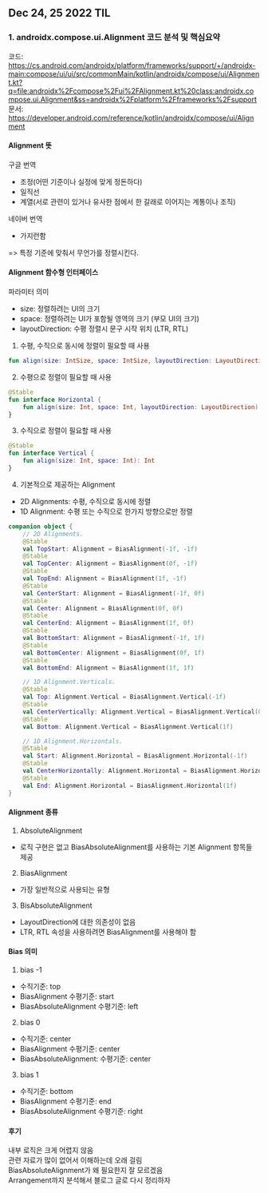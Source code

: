 ## Dec 24, 25 2022 TIL

### 1. androidx.compose.ui.Alignment 코드 분석 및 핵심요약
코드: https://cs.android.com/androidx/platform/frameworks/support/+/androidx-main:compose/ui/ui/src/commonMain/kotlin/androidx/compose/ui/Alignment.kt?q=file:androidx%2Fcompose%2Fui%2FAlignment.kt%20class:androidx.compose.ui.Alignment&ss=androidx%2Fplatform%2Fframeworks%2Fsupport  
문서: https://developer.android.com/reference/kotlin/androidx/compose/ui/Alignment

#### Alignment 뜻
구글 번역
- 조정(어떤 기준이나 실정에 맞게 정돈하다)
- 일직선
- 계열(서로 관련이 있거나 유사한 점에서 한 갈래로 이어지는 계통이나 조직)

네이버 번역
- 가지런함

=> 특정 기준에 맞춰서 무언가를 정렬시킨다.

#### Alignment 함수형 인터페이스

파라미터 의미
- size: 정렬하려는 UI의 크기
- space: 정렬하려는 UI가 포함될 영역의 크기 (부모 UI의 크기)
- layoutDirection: 수평 정렬시 문구 시작 위치 (LTR, RTL)

1. 수평, 수직으로 동시에 정렬이 필요할 때 사용
``` kotlin
fun align(size: IntSize, space: IntSize, layoutDirection: LayoutDirection): IntOffset
```

2. 수평으로 정렬이 필요할 때 사용
``` kotlin
@Stable
fun interface Horizontal {
    fun align(size: Int, space: Int, layoutDirection: LayoutDirection): Int
}
```

3. 수직으로 정렬이 필요할 때 사용
``` kotlin
@Stable
fun interface Vertical {
    fun align(size: Int, space: Int): Int
}
```

4. 기본적으로 제공하는 Alignment
- 2D Alignments: 수평, 수직으로 동시에 정렬
- 1D Alignment: 수평 또는 수직으로 한가지 방향으로만 정렬
``` kotlin
companion object {
    // 2D Alignments.
    @Stable
    val TopStart: Alignment = BiasAlignment(-1f, -1f)
    @Stable
    val TopCenter: Alignment = BiasAlignment(0f, -1f)
    @Stable
    val TopEnd: Alignment = BiasAlignment(1f, -1f)
    @Stable
    val CenterStart: Alignment = BiasAlignment(-1f, 0f)
    @Stable
    val Center: Alignment = BiasAlignment(0f, 0f)
    @Stable
    val CenterEnd: Alignment = BiasAlignment(1f, 0f)
    @Stable
    val BottomStart: Alignment = BiasAlignment(-1f, 1f)
    @Stable
    val BottomCenter: Alignment = BiasAlignment(0f, 1f)
    @Stable
    val BottomEnd: Alignment = BiasAlignment(1f, 1f)

    // 1D Alignment.Verticals.
    @Stable
    val Top: Alignment.Vertical = BiasAlignment.Vertical(-1f)
    @Stable
    val CenterVertically: Alignment.Vertical = BiasAlignment.Vertical(0f)
    @Stable
    val Bottom: Alignment.Vertical = BiasAlignment.Vertical(1f)

    // 1D Alignment.Horizontals.
    @Stable
    val Start: Alignment.Horizontal = BiasAlignment.Horizontal(-1f)
    @Stable
    val CenterHorizontally: Alignment.Horizontal = BiasAlignment.Horizontal(0f)
    @Stable
    val End: Alignment.Horizontal = BiasAlignment.Horizontal(1f)
}
```

#### Alignment 종류
1. AbsoluteAlignment
- 로직 구현은 없고 BiasAbsoluteAlignment를 사용하는 기본 Alignment 항목들 제공

2. BiasAlignment
- 가장 일반적으로 사용되는 유형

3. BisAbsoluteAlignment
- LayoutDirection에 대한 의존성이 없음
- LTR, RTL 속성을 사용하려면 BiasAlignment를 사용해야 함

#### Bias 의미
1. bias -1
- 수직기준: top
- BiasAlignment 수평기준: start
- BiasAbsoluteAlignment 수평기준: left

2. bias 0
- 수직기준: center
- BiasAlignment 수평기준: center
- BiasAbsoluteAlignment: 수평기준: center

3. bias 1
- 수직기준: bottom
- BiasAlignment 수평기준: end
- BiasAbsoluteAlignment 수평기준: right

#### 후기
내부 로직은 크게 어렵지 않음  
관련 자료가 많이 없어서 이해하는데 오래 걸림  
BiasAbsoluteAlignment가 왜 필요한지 잘 모르겠음  
Arrangement까지 분석해서 블로그 글로 다시 정리하자  